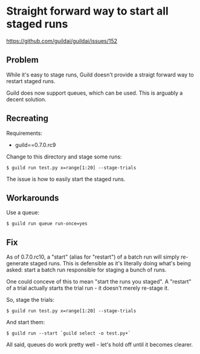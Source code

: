 # Straight forward way to start all staged runs

https://github.com/guildai/guildai/issues/152

## Problem

While it's easy to stage runs, Guild doesn't provide a straigt forward
way to restart staged runs.

Guild does now support queues, which can be used. This is arguably a
decent solution.

## Recreating

Requirements:

- guild==0.7.0.rc9

Change to this directory and stage some runs:

    $ guild run test.py x=range[1:20] --stage-trials

The issue is how to easily start the staged runs.

## Workarounds

Use a queue:

    $ guild run queue run-once=yes

## Fix

As of 0.7.0.rc10, a "start" (alias for "restart") of a batch run will
simply re-generate staged runs. This is defensible as it's literally
doing what's being asked: start a batch run responsible for staging a
bunch of runs.

One could conceve of this to mean "start the runs you staged". A
"restart" of a trial actually starts the trial run - it doesn't merely
re-stage it.

So, stage the trials:

    $ guild run test.py x=range[1:20] --stage-trials

And start them:

    $ guild run --start `guild select -o test.py+`

All said, queues do work pretty well - let's hold off until it becomes
clearer.
